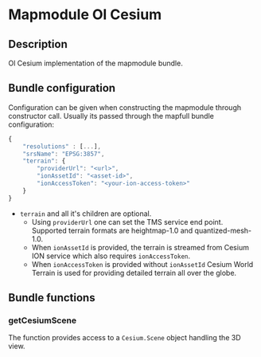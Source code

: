 # Mapmodule Ol Cesium

## Description

Ol Cesium implementation of the mapmodule bundle.

## Bundle configuration

Configuration can be given when constructing the mapmodule through constructor call. Usually its passed through the mapfull bundle configuration:

```javascript
{
    "resolutions" : [...],
    "srsName": "EPSG:3857",
    "terrain": {
        "providerUrl": "<url>",
        "ionAssetId": "<asset-id>",
        "ionAccessToken": "<your-ion-access-token>"
    }
}
```
* `terrain` and all it's children are optional. 
    * Using `providerUrl` one can set the TMS service end point. Supported terrain formats are heightmap-1.0 and quantized-mesh-1.0. 
    * When `ionAssetId` is provided, the terrain is streamed from Cesium ION service which also requires `ionAccessToken`. 
    * When `ionAccessToken` is provided without `ionAssetId` Cesium World Terrain is used for providing detailed terrain all over the globe.

## Bundle functions

### getCesiumScene

The function provides access to a `Cesium.Scene` object handling the 3D view.
